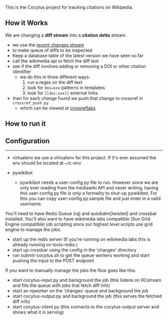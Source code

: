 This is the Cocytus project for tracking citations on Wikipedia.

How it Works
------------
We are changing a __diff stream__ into a __citation delta__ stream.

+ we use the [recent changes stream](https://wikitech.wikimedia.org/wiki/RCStream)
+ to make queue of diffs to be inspected
+ Keep a database table of the latest version we have seen so far
+ call the wikimedia api to fetch the diff text
+ see if the diff involves adding or removing a DOI or other citation identifier
  + we do this in three different ways:
	1. run a regex on the diff text
	1. look for `doi=xxx` patterns in templates
	1. look for `[[doi:xxx]]` external links.
+ then for each change found we push that change to crossref in `crossref_push.py`
    + which can be viewed at [crossreflabs](http://events.labs.crossref.org/events/types/WikipediaCitation)

How to run it
-------------

Configuration
-------------
-------------
+ virtualenv
  we use a virtualenv for this project. If it's ever assumed the env should be located at ~/c-env

+ pywikibot
  + pywikibot needs a user-config.py file to run. However since we are only ever reading from the mediawiki API and never writing, having this user-config.py file is only a formality to shut-up pywikibot. For this you can copy user-config.py.sample file and just enter in a valid username.

You'll need to have Redis Queue (rq) and autobahn[twisted] and crossbar installed.
You'll also want to have wikimedia labs compatible (Sun Grid Engine compatible) job scripting
since our highest level scripts use grid engine to manage the jobs.

+ start up the redis server (If you're running on wikimedia labs this is already running on tools-redis.)
+ start up crossbar using the config in the 'changes' directory
+ run submit-cocytus.sh to get the queue workers working and start pushing the input to the POST endpoint

If you want to manually manage the jobs the flow goes like this:

+ start cocytus-input.py and background the job (this listens on RCstream and fills the queue with jobs that fetch diff info)
+ start an rqworker on the 'changes' queue and background the job
+ start cocytus-output.py and background the job (this serves the fetched diff info)
+ start cocytus-client.py (this connects to the cocytus-output server and shows what it is serving)

